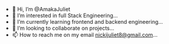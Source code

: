 - 👋 Hi, I’m @AmakaJuliet
- 👀 I’m interested in full Stack Engineering...
- 🌱 I’m currently learning frontend and backend engineering...
- 💞️ I’m looking to collaborate on projects...
- 📫 How to reach me on my email nickijuliet8@gmail.com...

<!---
AmakaJuliet/AmakaJuliet is a ✨ special ✨ repository because its `README.md` (this file) appears on your GitHub profile.
You can click the Preview link to take a look at your changes.
--->
